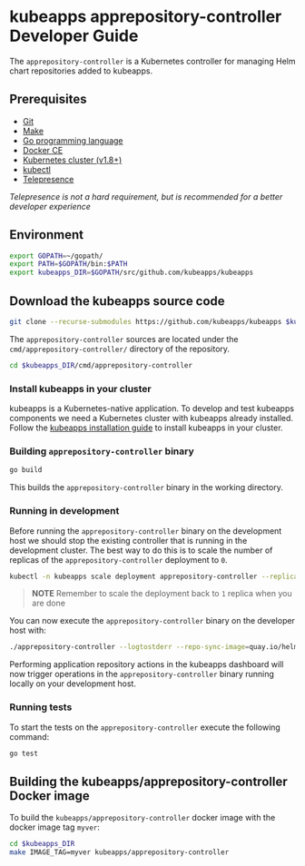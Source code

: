 # kubeapps apprepository-controller Developer Guide

The `apprepository-controller` is a Kubernetes controller for managing Helm chart repositories added to kubeapps.

## Prerequisites

- [Git](https://git-scm.com/)
- [Make](https://www.gnu.org/software/make/)
- [Go programming language](https://golang.org/dl/)
- [Docker CE](https://www.docker.com/community-edition)
- [Kubernetes cluster (v1.8+)](https://kubernetes.io/docs/setup/pick-right-solution/)
- [kubectl](https://kubernetes.io/docs/tasks/tools/install-kubectl/)
- [Telepresence](https://telepresence.io)

*Telepresence is not a hard requirement, but is recommended for a better developer experience*

## Environment

```bash
export GOPATH=~/gopath/
export PATH=$GOPATH/bin:$PATH
export kubeapps_DIR=$GOPATH/src/github.com/kubeapps/kubeapps
```

## Download the kubeapps source code

```bash
git clone --recurse-submodules https://github.com/kubeapps/kubeapps $kubeapps_DIR
```

The `apprepository-controller` sources are located under the `cmd/apprepository-controller/` directory of the repository.

```bash
cd $kubeapps_DIR/cmd/apprepository-controller
```

### Install kubeapps in your cluster

kubeapps is a Kubernetes-native application. To develop and test kubeapps components we need a Kubernetes cluster with kubeapps already installed. Follow the [kubeapps installation guide](../../chart/kubeapps/README.md) to install kubeapps in your cluster.

### Building `apprepository-controller` binary

```bash
go build
```

This builds the `apprepository-controller` binary in the working directory.

### Running in development

Before running the `apprepository-controller` binary on the development host we should stop the existing controller that is running in the development cluster. The best way to do this is to scale the number of replicas of the `apprepository-controller` deployment to `0`.

```bash
kubectl -n kubeapps scale deployment apprepository-controller --replicas=0
```

> **NOTE** Remember to scale the deployment back to `1` replica when you are done

You can now execute the `apprepository-controller` binary on the developer host with:

```bash
./apprepository-controller --logtostderr --repo-sync-image=quay.io/helmpack/chart-repo:myver --kubeconfig ~/.kube/config
```

Performing application repository actions in the kubeapps dashboard will now trigger operations in the `apprepository-controller` binary running locally on your development host.

### Running tests

To start the tests on the `apprepository-controller` execute the following command:

```bash
go test
```

## Building the kubeapps/apprepository-controller Docker image

To build the `kubeapps/apprepository-controller` docker image with the docker image tag `myver`:

```bash
cd $kubeapps_DIR
make IMAGE_TAG=myver kubeapps/apprepository-controller
```
